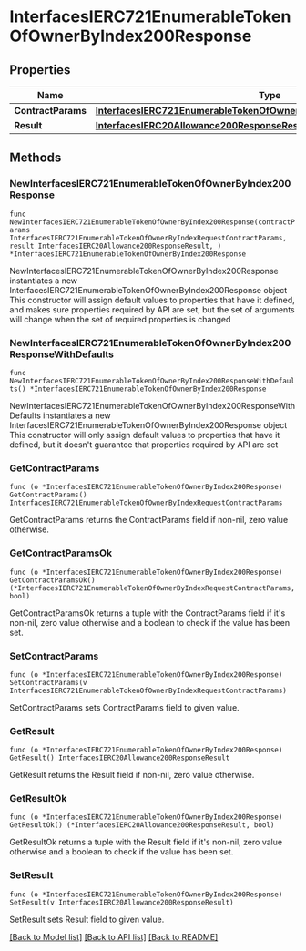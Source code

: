 # InterfacesIERC721EnumerableTokenOfOwnerByIndex200Response

## Properties

Name | Type | Description | Notes
------------ | ------------- | ------------- | -------------
**ContractParams** | [**InterfacesIERC721EnumerableTokenOfOwnerByIndexRequestContractParams**](InterfacesIERC721EnumerableTokenOfOwnerByIndexRequestContractParams.md) |  | 
**Result** | [**InterfacesIERC20Allowance200ResponseResult**](InterfacesIERC20Allowance200ResponseResult.md) |  | 

## Methods

### NewInterfacesIERC721EnumerableTokenOfOwnerByIndex200Response

`func NewInterfacesIERC721EnumerableTokenOfOwnerByIndex200Response(contractParams InterfacesIERC721EnumerableTokenOfOwnerByIndexRequestContractParams, result InterfacesIERC20Allowance200ResponseResult, ) *InterfacesIERC721EnumerableTokenOfOwnerByIndex200Response`

NewInterfacesIERC721EnumerableTokenOfOwnerByIndex200Response instantiates a new InterfacesIERC721EnumerableTokenOfOwnerByIndex200Response object
This constructor will assign default values to properties that have it defined,
and makes sure properties required by API are set, but the set of arguments
will change when the set of required properties is changed

### NewInterfacesIERC721EnumerableTokenOfOwnerByIndex200ResponseWithDefaults

`func NewInterfacesIERC721EnumerableTokenOfOwnerByIndex200ResponseWithDefaults() *InterfacesIERC721EnumerableTokenOfOwnerByIndex200Response`

NewInterfacesIERC721EnumerableTokenOfOwnerByIndex200ResponseWithDefaults instantiates a new InterfacesIERC721EnumerableTokenOfOwnerByIndex200Response object
This constructor will only assign default values to properties that have it defined,
but it doesn't guarantee that properties required by API are set

### GetContractParams

`func (o *InterfacesIERC721EnumerableTokenOfOwnerByIndex200Response) GetContractParams() InterfacesIERC721EnumerableTokenOfOwnerByIndexRequestContractParams`

GetContractParams returns the ContractParams field if non-nil, zero value otherwise.

### GetContractParamsOk

`func (o *InterfacesIERC721EnumerableTokenOfOwnerByIndex200Response) GetContractParamsOk() (*InterfacesIERC721EnumerableTokenOfOwnerByIndexRequestContractParams, bool)`

GetContractParamsOk returns a tuple with the ContractParams field if it's non-nil, zero value otherwise
and a boolean to check if the value has been set.

### SetContractParams

`func (o *InterfacesIERC721EnumerableTokenOfOwnerByIndex200Response) SetContractParams(v InterfacesIERC721EnumerableTokenOfOwnerByIndexRequestContractParams)`

SetContractParams sets ContractParams field to given value.


### GetResult

`func (o *InterfacesIERC721EnumerableTokenOfOwnerByIndex200Response) GetResult() InterfacesIERC20Allowance200ResponseResult`

GetResult returns the Result field if non-nil, zero value otherwise.

### GetResultOk

`func (o *InterfacesIERC721EnumerableTokenOfOwnerByIndex200Response) GetResultOk() (*InterfacesIERC20Allowance200ResponseResult, bool)`

GetResultOk returns a tuple with the Result field if it's non-nil, zero value otherwise
and a boolean to check if the value has been set.

### SetResult

`func (o *InterfacesIERC721EnumerableTokenOfOwnerByIndex200Response) SetResult(v InterfacesIERC20Allowance200ResponseResult)`

SetResult sets Result field to given value.



[[Back to Model list]](../README.md#documentation-for-models) [[Back to API list]](../README.md#documentation-for-api-endpoints) [[Back to README]](../README.md)


